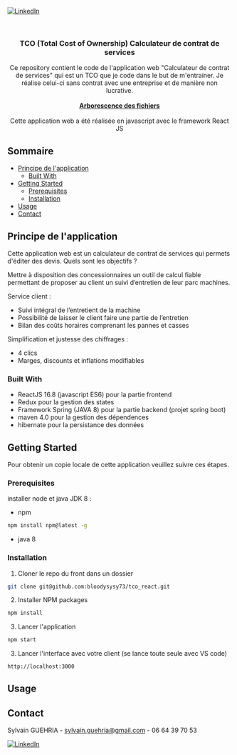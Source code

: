 
[![LinkedIn][linkedin-shield]][linkedin-url]



<!-- PROJECT LOGO -->
<br />
<p align="center">

  <h3 align="center">TCO (Total Cost of Ownership) Calculateur de contrat de services</h3>

  <p align="center">
    Ce repository contient le code de l'application web "Calculateur de contrat de services" qui est un TCO que je code dans le but de m'entrainer. Je réalise celui-ci sans contrat avec une entreprise et de manière non lucrative.
   <br />
    <br />
    <a href="https://github.com/bloodysysy73/tco_react"><strong>Arborescence des fichiers</strong></a>
    <br />
  
  <br />
  Cette application web a été réalisée en javascript avec le framework React JS 
    <br />
</p>



<!-- TABLE OF CONTENTS -->
## Sommaire

* [Principe de l'application](#principe-de-lapplication)
  * [Built With](#built-with)
* [Getting Started](#getting-started)
  * [Prerequisites](#prerequisites)
  * [Installation](#installation)
* [Usage](#usage)
* [Contact](#contact)



<!-- ABOUT THE PROJECT -->
## Principe de l'application

Cette application web est un calculateur de contrat de services qui permets d'éditer des devis.
Quels sont les objectifs ?

Mettre à disposition des concessionnaires un outil de calcul fiable permettant de
proposer au client un suivi d’entretien de leur parc machines.

Service client : 
- Suivi intégral de l’entretient de la machine
- Possibilité de laisser le client faire une partie de l’entretien
- Bilan des coûts horaires comprenant les pannes et casses

Simplification et justesse des chiffrages :

- 4 clics
- Marges, discounts et inflations modifiables

### Built With

* []() ReactJS 16.8 (javascript ES6) pour la partie frontend
* []() Redux pour la gestion des states
* []() Framework Spring (JAVA 8) pour la partie backend (projet spring boot)
* []() maven 4.0 pour la gestion des dépendences 
* []() hibernate pour la persistance des données

<!-- GETTING STARTED -->
## Getting Started

Pour obtenir un copie locale de cette application veuillez suivre ces étapes. 

### Prerequisites

installer node et java JDK 8 :

* npm
```sh
npm install npm@latest -g
```
* java 8

### Installation
 
1. Cloner le repo du front dans un dossier
```sh
git clone git@github.com:bloodysysy73/tco_react.git
```
2. Installer NPM packages
```sh
npm install
```
3. Lancer l'application 
```sh
npm start
```
3. Lancer l'interface avec votre client (se lance toute seule avec VS code)
```sh
http://localhost:3000
```

<!-- USAGE EXAMPLES -->
## Usage


<!-- CONTACT -->
## Contact

Sylvain GUEHRIA   - sylvain.guehria@gmail.com - 06 64 39 70 53

[![LinkedIn][linkedin-shield]][linkedin-url]



<!-- MARKDOWN LINKS & IMAGES -->
<!-- https://www.markdownguide.org/basic-syntax/#reference-style-links -->
[linkedin-shield]: https://img.shields.io/badge/-LinkedIn-black.svg?style=flat-square&logo=linkedin&colorB=555
[linkedin-url]: https://www.linkedin.com/in/sylvain-guehria-ab9737134/


